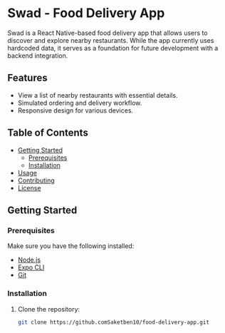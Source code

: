 # Swad - Food Delivery App

Swad is a React Native-based food delivery app that allows users to discover and explore nearby restaurants. While the app currently uses hardcoded data, it serves as a foundation for future development with a backend integration.

## Features

- View a list of nearby restaurants with essential details.
- Simulated ordering and delivery workflow.
- Responsive design for various devices.

## Table of Contents

- [Getting Started](#getting-started)
  - [Prerequisites](#prerequisites)
  - [Installation](#installation)
- [Usage](#usage)
- [Contributing](#contributing)
- [License](#license)

## Getting Started

### Prerequisites

Make sure you have the following installed:

- [Node.js](https://nodejs.org/)
- [Expo CLI](https://docs.expo.dev/get-started/installation/)
- [Git](https://git-scm.com/)

### Installation

1. Clone the repository:

   ```bash
   git clone https://github.comSaketben10/food-delivery-app.git
